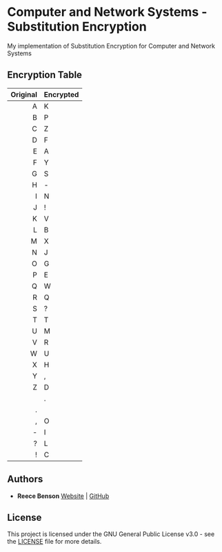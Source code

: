 # Computer and Network Systems - Substitution Encryption

My implementation of Substitution Encryption for Computer and Network Systems

## Encryption Table
| Original | Encrypted |
| ---: | :--- |
| A | K |
| B | P |
| C | Z |
| D | F |
| E | A |
| F | Y |
| G | S |
| H | - |
| I | N |
| J | ! |
| K | V |
| L | B |
| M | X |
| N | J |
| O | G |
| P | E |
| Q | W |
| R | Q |
| S | ? |
| T | T |
| U | M |
| V | R |
| W | U |
| X | H |
| Y | , |
| Z | D |
|   | . |
| . |   |
| , | O |
| - | I |
| ? | L |
| ! | C |


## Authors

* **Reece Benson** [Website](http://reecebenson.me/) | [GitHub](https://github.com/reecebenson)

## License

This project is licensed under the GNU General Public License v3.0 - see the [LICENSE](LICENSE) file for more details.
